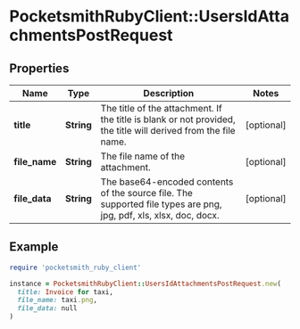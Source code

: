 # PocketsmithRubyClient::UsersIdAttachmentsPostRequest

## Properties

| Name | Type | Description | Notes |
| ---- | ---- | ----------- | ----- |
| **title** | **String** | The title of the attachment. If the title is blank or not provided, the title will derived from the file name. | [optional] |
| **file_name** | **String** | The file name of the attachment. | [optional] |
| **file_data** | **String** | The base64-encoded contents of the source file. The supported file types are png, jpg, pdf, xls, xlsx, doc, docx. | [optional] |

## Example

```ruby
require 'pocketsmith_ruby_client'

instance = PocketsmithRubyClient::UsersIdAttachmentsPostRequest.new(
  title: Invoice for taxi,
  file_name: taxi.png,
  file_data: null
)
```

